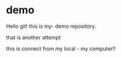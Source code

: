 # demo
Hello git! this is my- demo repository.

that is another attempt

this is connect from my local - my computer!!